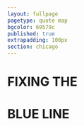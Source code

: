 ```yaml
---
layout: fullpage
pagetype: quote map
bgcolor: 69579c
published: true
extrapadding: 100px
section: chicago
---
```


<div class="mapstage"></div>

# FIXING THE
# BLUE LINE